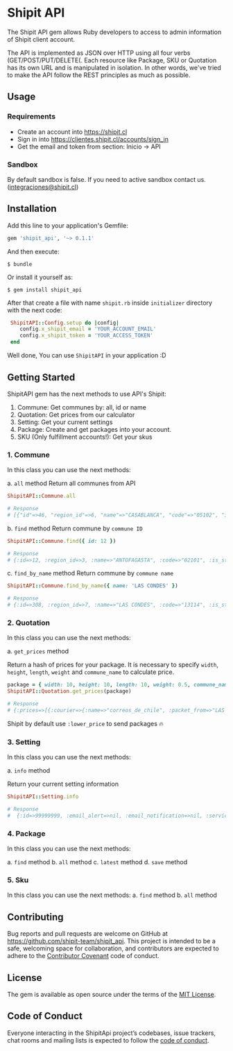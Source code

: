 Shipit API
===========

The Shipit API gem allows Ruby developers to access to admin information of Shipit client account.

The API is implemented as JSON over HTTP using all four verbs (GET/POST/PUT/DELETE(. Each resource like Package, SKU or Quotation has
its own URL and is manipulated in isolation. In other words, we've tried to make the API follow the REST principles as much as possible.

## Usage
### Requirements

* Create an account into https://shipit.cl
* Sign in into https://clientes.shipit.cl/accounts/sign_in
* Get the email and token from section: Inicio -> API

### Sandbox

By default sandbox is false. If you need to active sandbox contact us. (integraciones@shipit.cl)

## Installation

Add this line to your application's Gemfile:

```ruby
gem 'shipit_api', '~> 0.1.1'
```
And then execute:

    $ bundle

Or install it yourself as:

    $ gem install shipit_api

After that create a file with name `shipit.rb` inside `initializer` directory with the next code:

```ruby
 ShipitAPI::Config.setup do |config|
    config.x_shipit_email = 'YOUR_ACCOUNT_EMAIL'
    config.x_shipit_token = 'YOUR_ACCESS_TOKEN'
 end
```

Well done, You can use `ShipitAPI` in your application :D

## Getting Started

ShipitAPI gem has the next methods to use API's Shipit:

1. Commune: Get communes by: all, id or name
2. Quotation: Get prices from our calculator
3. Setting: Get your current settings
4. Package: Create and get packages into your account.
5. SKU (Only fulfillment accounts!): Get your skus



### 1. Commune
In this class you can use the next methods:

a. `all` method
Return all communes from API
```ruby
ShipitAPI::Commune.all

# Response
# [{"id"=>46, "region_id"=>6, "name"=>"CASABLANCA", "code"=>"05102", "is_starken"=>nil, "is_chilexpress"=>nil, "is_generic"=>true, "is_reachable"=>true, "created_at"=>"2016-12-16T03:12:23.714-03:00", "updated_at"=>"2018-07-03T11:10:24.674-04:00", "couriers_availables"=>{"dhl"=>"CASABLANCA", "starken"=>"CASABLANCA", "chilexpress"=>"CASABLANCA", "correoschile"=>"CASABLANCA"}, "is_available"=>false}, {"id"=>4, "region_id"=>1, "name"=>"GENERAL LAGOS", "code"=>"15202", "is_starken"=>nil, "is_chilexpress"=>nil, "is_generic"=>true, "is_reachable"=>true, "created_at"=>"2016-12-16T03:12:23.398-03:00", "updated_at"=>"2018-05-04T12:31:14.176-03:00", "couriers_availables"=>{"dhl"=>"", "starken"=>"GENERAL LAGOS", "chilexpress"=>"", "correoschile"=>""}, "is_available"=>false},...]

```
b. `find` method
Return commune by `commune ID`

```ruby
ShipitAPI::Commune.find({ id: 12 })

# Response
# {:id=>12, :region_id=>3, :name=>"ANTOFAGASTA", :code=>"02101", :is_starken=>nil, :is_chilexpress=>nil, :is_generic=>true, :is_reachable=>true, :created_at=>"2016-12-16T03:12:23.458-03:00", :updated_at=>"2018-07-05T21:35:21.128-04:00", :couriers_availables=>{:dhl=>"", :starken=>"ANTOFAGASTA", :chilexpress=>"ANTOFAGASTA", :correoschile=>"ANTOFAGASTA"}, :is_available=>false}
```

c. `find_by_name` method
Return commune by `commune name`

```ruby
ShipitAPI::Commune.find_by_name({ name: 'LAS CONDES' })

# Response
# {:id=>308, :region_id=>7, :name=>"LAS CONDES", :code=>"13114", :is_starken=>nil, :is_chilexpress=>nil, :is_generic=>true, :is_reachable=>true, :created_at=>"2016-12-16T03:12:25.619-03:00", :updated_at=>"2018-07-03T11:10:28.388-04:00", :couriers_availables=>{:dhl=>"LAS CONDES", :starken=>"LAS CONDES", :chilexpress=>"LAS CONDES", :correoschile=>"LAS CONDES"}, :is_available=>true}
```

### 2. Quotation
In this class you can use the next methods:

a. `get_prices` method

Return a hash of prices for your package. It is necessary to specify `width`, `height`, `length`, `weight` and `commune_name` to calculate price.

```ruby
package = { width: 10, height: 10, length: 10, weight: 0.5, commune_name: 'LAS CONDES' }
ShipitAPI::Quotation.get_prices(package)

# Response
# {:prices=>[{:courier=>{:name=>"correos_de_chile", :packet_from=>"LAS CONDES", :packet_to=>"LAS CONDES"}, :name=>"Domicilio", :price=>2660, :cost=>2660, :days=>1, :available_to_shipping=>false, :original_courier=>"correos_de_chile", :volumetric_weight=>0.5, :is_payable=>false}, {:courier=>{:name=>"chilexpress", :packet_from=>"LAS CONDES", :packet_to=>"LAS CONDES"}, :name=>"DIA HABIL SIGUIENTE", :price=>3410, :cost=>2046, :days=>1, :available_to_shipping=>true, :original_courier=>"chilexpress", :volumetric_weight=>0.5, :is_payable=>false}, {:courier=>{:name=>"starken", :packet_from=>"LAS CONDES", :packet_to=>"LAS CONDES"}, :name=>"DOMICILIO", :price=>3720, :cost=>2992, :days=>1, :available_to_shipping=>true, :original_courier=>"starken", :volumetric_weight=>0.5, :is_payable=>false}], :lower_price=>{:courier=>{:name=>"chilexpress", :packet_from=>"LAS CONDES", :packet_to=>"LAS CONDES"}, :name=>"Domicilio", :price=>2660, :cost=>2046, :days=>1, :available_to_shipping=>true, :original_courier=>"correos_de_chile", :volumetric_weight=>0.5}, :higesth_price=>{:courier=>{:name=>"starken", :packet_from=>"LAS CONDES", :packet_to=>"LAS CONDES"}, :name=>"DOMICILIO", :price=>3720, :cost=>2992, :days=>1, :available_to_shipping=>true, :original_courier=>"starken", :volumetric_weight=>0.5, :is_payable=>false}}
```

Shipit by default use `:lower_price` to send packages :fire:

### 3. Setting
In this class you can use the next methods:

a. `info` method

Return your current setting information

```ruby
ShipitAPI::Setting.info

# Response
#  {:id=>99999999, :email_alert=>nil, :email_notification=>nil, :service_id=>3, :company_id=>999999, :is_default_price=>true, :default_courier=>"cxp", :created_at=>"2018-04-20T10:03:25.142-03:00", :updated_at=>"2018-04-20T10:03:25.142-03:00", :configuration=>{:pp=>{:key=>"", :secret_key=>"", :price=>"", :sandbox=>true}}}
```

### 4. Package
In this class you can use the next methods:

a. `find` method
b. `all` method
c. `latest` method
d. `save` method

### 5. Sku
In this class you can use the next methods:
a. `find` method
b. `all` method


## Contributing

Bug reports and pull requests are welcome on GitHub at https://github.com/shipit-team/shipit_api. This project is intended to be a safe, welcoming space for collaboration, and contributors are expected to adhere to the [Contributor Covenant](http://contributor-covenant.org) code of conduct.

## License

The gem is available as open source under the terms of the [MIT License](https://opensource.org/licenses/MIT).

## Code of Conduct

Everyone interacting in the ShipitApi project’s codebases, issue trackers, chat rooms and mailing lists is expected to follow the [code of conduct](https://github.com/patojimenez/shipit_api/blob/master/CODE_OF_CONDUCT.md).
